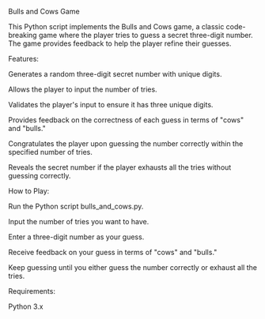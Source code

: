 Bulls and Cows Game

This Python script implements the Bulls and Cows game, a classic code-breaking game where the player tries to guess a secret three-digit number. The game provides feedback to help the player refine their guesses.

Features:

Generates a random three-digit secret number with unique digits.

Allows the player to input the number of tries.

Validates the player's input to ensure it has three unique digits.

Provides feedback on the correctness of each guess in terms of "cows" and "bulls."

Congratulates the player upon guessing the number correctly within the specified number of tries.

Reveals the secret number if the player exhausts all the tries without guessing correctly.

How to Play:

Run the Python script bulls_and_cows.py.

Input the number of tries you want to have.

Enter a three-digit number as your guess.

Receive feedback on your guess in terms of "cows" and "bulls."

Keep guessing until you either guess the number correctly or exhaust all the tries.

Requirements:

Python 3.x
